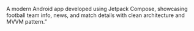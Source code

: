 A modern Android app developed using Jetpack Compose, showcasing football team info, news, and match details with clean architecture and MVVM pattern.”
